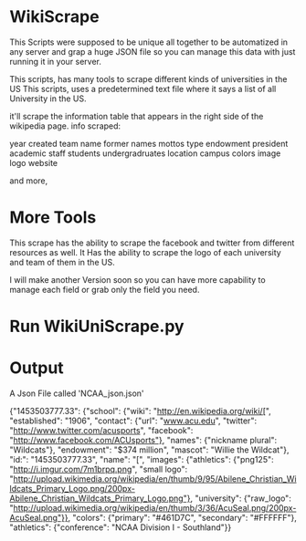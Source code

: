 # WikiScrape
This Scripts were supposed to be unique all together to be automatized in any server and grap a huge JSON file so you can manage this data with just running it in your server.

This scripts, has many tools to scrape different kinds of universities in the US
This scripts, uses a predetermined text file where it says a list of all University in the US.

it'll scrape the information table that appears in the right side of the wikipedia page.
info scraped:

year created
team name
former names
mottos
type
endowment
president
academic staff
students
undergradruates
location
campus
colors
image logo
website

and more, 
# More Tools
This scrape has the ability to scrape the facebook and twitter from different resources as well.
It Has the ability to scrape the logo of each university and team of them in the US.

I will make another Version soon so you can have more capability to manage each field or grab only the field you need.

# Run WikiUniScrape.py

# Output
A Json File called 'NCAA_json.json' 

{"1453503777.33": {"school": {"wiki": "http://en.wikipedia.org/wiki/[", "established": "1906", "contact": {"url": "www.acu.edu", "twitter": "http://www.twitter.com/acusports", "facebook": "http://www.facebook.com/ACUsports"}, "names": {"nickname plural": "Wildcats"}, "endowment": "$374 million", "mascot": "Willie the Wildcat"}, "id:": "1453503777.33", "name": "[", "images": {"athletics": {"png125": "http://i.imgur.com/7m1brpq.png", "small logo": "http://upload.wikimedia.org/wikipedia/en/thumb/9/95/Abilene_Christian_Wildcats_Primary_Logo.png/200px-Abilene_Christian_Wildcats_Primary_Logo.png"}, "university": {"raw_logo": "http://upload.wikimedia.org/wikipedia/en/thumb/3/36/AcuSeal.png/200px-AcuSeal.png"}}, "colors": {"primary": "#461D7C", "secondary": "#FFFFFF"}, "athletics": {"conference": "NCAA Division I - Southland"}}
